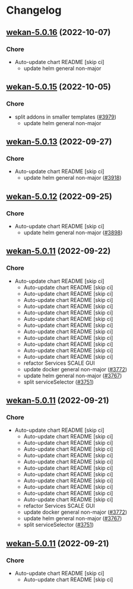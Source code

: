 # Changelog



## [wekan-5.0.16](https://github.com/truecharts/charts/compare/wekan-5.0.15...wekan-5.0.16) (2022-10-07)

### Chore

- Auto-update chart README [skip ci]
  - update helm general non-major




## [wekan-5.0.15](https://github.com/truecharts/charts/compare/wekan-5.0.14...wekan-5.0.15) (2022-10-05)

### Chore

- split addons in smaller templates ([#3979](https://github.com/truecharts/charts/issues/3979))
  - update helm general non-major




## [wekan-5.0.13](https://github.com/truecharts/charts/compare/wekan-5.0.12...wekan-5.0.13) (2022-09-27)

### Chore

- Auto-update chart README [skip ci]
  - update helm general non-major ([#3918](https://github.com/truecharts/charts/issues/3918))




## [wekan-5.0.12](https://github.com/truecharts/charts/compare/wekan-5.0.11...wekan-5.0.12) (2022-09-25)

### Chore

- Auto-update chart README [skip ci]
  - update helm general non-major ([#3898](https://github.com/truecharts/charts/issues/3898))




## [wekan-5.0.11](https://github.com/truecharts/charts/compare/wekan-5.0.10...wekan-5.0.11) (2022-09-22)

### Chore

- Auto-update chart README [skip ci]
  - Auto-update chart README [skip ci]
  - Auto-update chart README [skip ci]
  - Auto-update chart README [skip ci]
  - Auto-update chart README [skip ci]
  - Auto-update chart README [skip ci]
  - Auto-update chart README [skip ci]
  - Auto-update chart README [skip ci]
  - Auto-update chart README [skip ci]
  - Auto-update chart README [skip ci]
  - Auto-update chart README [skip ci]
  - Auto-update chart README [skip ci]
  - Auto-update chart README [skip ci]
  - refactor Services SCALE GUI
  - update docker general non-major ([#3772](https://github.com/truecharts/charts/issues/3772))
  - update helm general non-major ([#3767](https://github.com/truecharts/charts/issues/3767))
  - split serviceSelector ([#3751](https://github.com/truecharts/charts/issues/3751))




## [wekan-5.0.11](https://github.com/truecharts/charts/compare/wekan-5.0.10...wekan-5.0.11) (2022-09-21)

### Chore

- Auto-update chart README [skip ci]
  - Auto-update chart README [skip ci]
  - Auto-update chart README [skip ci]
  - Auto-update chart README [skip ci]
  - Auto-update chart README [skip ci]
  - Auto-update chart README [skip ci]
  - Auto-update chart README [skip ci]
  - Auto-update chart README [skip ci]
  - Auto-update chart README [skip ci]
  - Auto-update chart README [skip ci]
  - Auto-update chart README [skip ci]
  - Auto-update chart README [skip ci]
  - refactor Services SCALE GUI
  - update docker general non-major ([#3772](https://github.com/truecharts/charts/issues/3772))
  - update helm general non-major ([#3767](https://github.com/truecharts/charts/issues/3767))
  - split serviceSelector ([#3751](https://github.com/truecharts/charts/issues/3751))




## [wekan-5.0.11](https://github.com/truecharts/charts/compare/wekan-5.0.10...wekan-5.0.11) (2022-09-21)

### Chore

- Auto-update chart README [skip ci]
  - Auto-update chart README [skip ci]

